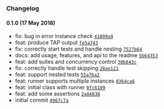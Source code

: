 ### Changelog

#### 0.1.0 (17 May 2018)
- fix: bug in error instance check [`41009a9`](https://github.com/w33ble/tapped/commit/41009a9f3b62b5720e471dae5d830569f41d1b6e)
- feat: produce TAP output [`fe5a743`](https://github.com/w33ble/tapped/commit/fe5a743ce574db19697fc6c6b95087e8532ce17d)
- fix: correctly start tests and handle nesting [`7527b64`](https://github.com/w33ble/tapped/commit/7527b64d21c589a80d51ae4f93d6deb021da774e)
- docs: add usage, features, and api to the readme [`5b64353`](https://github.com/w33ble/tapped/commit/5b64353b2cd9b74dfc376ca9b1088db0d3f19056)
- feat: add suites and concurrency control [`30b843c`](https://github.com/w33ble/tapped/commit/30b843c65e3b2cbd56375163850c4d62fea9b951)
- fix: correctly handle test skipping [`28ae121`](https://github.com/w33ble/tapped/commit/28ae1217829cc7198b60ef98c689822bcee60690)
- feat: support nested tests [`55a76a2`](https://github.com/w33ble/tapped/commit/55a76a273b19123d439789308edf2631162c06ad)
- feat: runner supports multiple instances [`0364ca6`](https://github.com/w33ble/tapped/commit/0364ca6741a1a47f0ffbf044d64b5e7fbbfb81ee)
- feat: initial class with runner [`0fc6109`](https://github.com/w33ble/tapped/commit/0fc61090a261d7a9721c1a8889b6d168d9a529fd)
- feat: add some assertions [`2a84838`](https://github.com/w33ble/tapped/commit/2a84838faac04bd169fdff0150e74167be36b3d0)
- initial commit [`4967c7a`](https://github.com/w33ble/tapped/commit/4967c7af8511bc0dbc5e156926c3dc57ed53f5ed)

